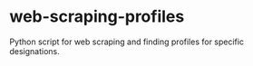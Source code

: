 # web-scraping-profiles
Python script for web scraping and finding profiles for specific designations.
